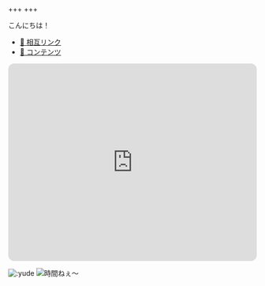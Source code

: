 +++
+++

こんにちは！

- [💓 相互リンク](/mutual-links)
- [📓 コンテンツ](/contents)

<iframe style="border-radius:12px" src="https://open.spotify.com/embed/playlist/0oNsHVXi4UTVudTtvrCrKm?utm_source=generator" width="100%" height="400" frameBorder="0" allowfullscreen="" allow="autoplay; clipboard-write; encrypted-media; fullscreen; picture-in-picture" loading="lazy"></iframe>

![:yude](https://moe-counter.yude.jp/get/@:yude)
![時間ねぇ〜](/images/busy_banner.png)
